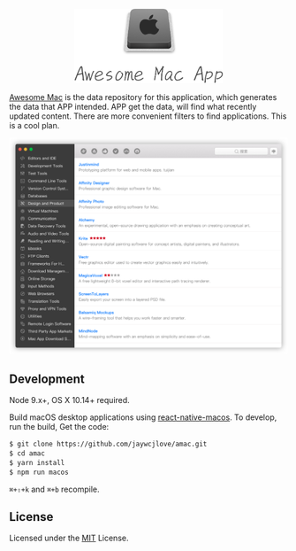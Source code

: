 
<p align="center"><a href='https://github.com/jaywcjlove/amac'><img alt="reactide" height="134" src="assets/logo.png"></a></p>

[Awesome Mac](https://github.com/jaywcjlove/awesome-mac) is the data repository for this application, which generates the data that APP intended. APP get the data, will find what recently updated content. There are more convenient filters to find applications. This is a cool plan.

<p align="center"><a href='https://github.com/jaywcjlove/amac'><img alt="reactide" src="assets/app.png"></a></p>

## Development

Node 9.x+, OS X 10.14+ required.

Build macOS desktop applications using [react-native-macos](https://github.com/ptmt/react-native-macos). To develop, run the build, Get the code:

```bash
$ git clone https://github.com/jaywcjlove/amac.git
$ cd amac
$ yarn install
$ npm run macos
```

`⌘+⇧+k` and `⌘+b` recompile.

## License

Licensed under the [MIT](./LICENSE) License.